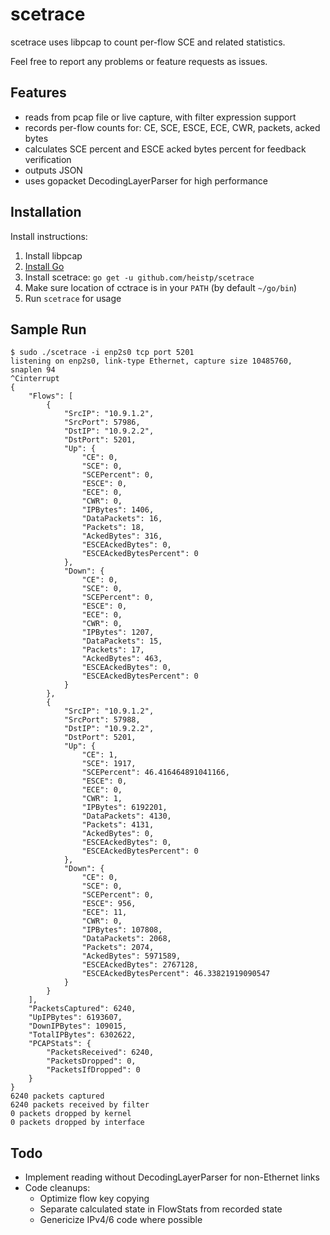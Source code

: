 # scetrace

scetrace uses libpcap to count per-flow SCE and related statistics.

Feel free to report any problems or feature requests as issues.

## Features

- reads from pcap file or live capture, with filter expression support
- records per-flow counts for: CE, SCE, ESCE, ECE, CWR, packets, acked bytes
- calculates SCE percent and ESCE acked bytes percent for feedback verification
- outputs JSON
- uses gopacket DecodingLayerParser for high performance

## Installation

Install instructions:

1. Install libpcap
2. [Install Go](https://golang.org/dl/)
3. Install scetrace: `go get -u github.com/heistp/scetrace`
4. Make sure location of cctrace is in your `PATH` (by default `~/go/bin`)
5. Run `scetrace` for usage

## Sample Run

```
$ sudo ./scetrace -i enp2s0 tcp port 5201
listening on enp2s0, link-type Ethernet, capture size 10485760, snaplen 94
^Cinterrupt
{
    "Flows": [
        {
            "SrcIP": "10.9.1.2",
            "SrcPort": 57986,
            "DstIP": "10.9.2.2",
            "DstPort": 5201,
            "Up": {
                "CE": 0,
                "SCE": 0,
                "SCEPercent": 0,
                "ESCE": 0,
                "ECE": 0,
                "CWR": 0,
                "IPBytes": 1406,
                "DataPackets": 16,
                "Packets": 18,
                "AckedBytes": 316,
                "ESCEAckedBytes": 0,
                "ESCEAckedBytesPercent": 0
            },
            "Down": {
                "CE": 0,
                "SCE": 0,
                "SCEPercent": 0,
                "ESCE": 0,
                "ECE": 0,
                "CWR": 0,
                "IPBytes": 1207,
                "DataPackets": 15,
                "Packets": 17,
                "AckedBytes": 463,
                "ESCEAckedBytes": 0,
                "ESCEAckedBytesPercent": 0
            }
        },
        {
            "SrcIP": "10.9.1.2",
            "SrcPort": 57988,
            "DstIP": "10.9.2.2",
            "DstPort": 5201,
            "Up": {
                "CE": 1,
                "SCE": 1917,
                "SCEPercent": 46.416464891041166,
                "ESCE": 0,
                "ECE": 0,
                "CWR": 1,
                "IPBytes": 6192201,
                "DataPackets": 4130,
                "Packets": 4131,
                "AckedBytes": 0,
                "ESCEAckedBytes": 0,
                "ESCEAckedBytesPercent": 0
            },
            "Down": {
                "CE": 0,
                "SCE": 0,
                "SCEPercent": 0,
                "ESCE": 956,
                "ECE": 11,
                "CWR": 0,
                "IPBytes": 107808,
                "DataPackets": 2068,
                "Packets": 2074,
                "AckedBytes": 5971589,
                "ESCEAckedBytes": 2767128,
                "ESCEAckedBytesPercent": 46.33821919090547
            }
        }
    ],
    "PacketsCaptured": 6240,
    "UpIPBytes": 6193607,
    "DownIPBytes": 109015,
    "TotalIPBytes": 6302622,
    "PCAPStats": {
        "PacketsReceived": 6240,
        "PacketsDropped": 0,
        "PacketsIfDropped": 0
    }
}
6240 packets captured
6240 packets received by filter
0 packets dropped by kernel
0 packets dropped by interface
```

## Todo

- Implement reading without DecodingLayerParser for non-Ethernet links
- Code cleanups:
  - Optimize flow key copying
  - Separate calculated state in FlowStats from recorded state
  - Genericize IPv4/6 code where possible

